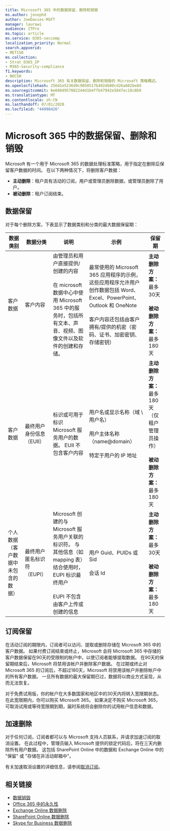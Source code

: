 ```yaml
---
title: Microsoft 365 中的数据保留、删除和销毁
ms.author: josephd
author: JoeDavies-MSFT
manager: laurawi
audience: ITPro
ms.topic: article
ms.service: O365-seccomp
localization_priority: Normal
search.appverid:
- MET150
ms.collection:
- Strat_O365_IP
- M365-security-compliance
f1.keywords:
- NOCSH
description: Microsoft 365 有关数据保留、删除和销毁的 Microsoft 策略概述。
ms.openlocfilehash: 256d1e5236d9c9050517b492db00cd26a602be8d
ms.sourcegitcommit: 6e608d957082244d1b4ffb47942e5847ec18c0b9
ms.translationtype: MT
ms.contentlocale: zh-CN
ms.lasthandoff: 07/01/2020
ms.locfileid: "44998426"
---
```

# <a name="data-retention-deletion-and-destruction-in-microsoft-365"></a>Microsoft 365 中的数据保留、删除和销毁

Microsoft 有一个用于 Microsoft 365 的数据处理标准策略，用于指定在删除后保留客户数据的时间。 在以下两种情况下，将删除客户数据：

- **主动删除**：租户具有活动的订阅，用户或管理员删除数据，或管理员删除了用户。
- **被动删除**：租户订阅结束。

## <a name="data-retention"></a>数据保留

对于每个删除方案，下表显示了数据类别和分类的最大数据保留期：

| 数据类别 | 数据分类 | 说明 | 示例 | 保留期 |
|-----------------|-----------------|-----------------|----------------------------------|-------------------------------|
| 客户数据 | 客户内容| 由管理员和用户直接提供/创建的内容 <br><br> 在 microsoft 数据中心中使用 Microsoft 365 中的服务时，包括所有文本、声音、视频、图像文件以及软件的创建和存储。 | 最常使用的 Microsoft 365 应用程序的示例，这些应用程序允许用户创作数据包括 Word、Excel、PowerPoint、Outlook 和 OneNote <br><br> 客户内容还包括由客户拥有/提供的机密（密码、证书、加密密钥、存储密钥） | **主动删除方案：** 最多30天 <br><br> **被动删除方案：** 最多180天 |
| 客户数据 | 最终用户身份信息（EUII） | 标识或可用于标识 Microsoft 服务用户的数据。 EUII 不包含客户内容 | 用户名或显示名称（域 \ 用户名） <br><br> 用户主体名称（name@domain） <br><br>  特定于用户的 IP 地址 | **主动删除方案：** 最多180天（仅租户管理员操作） <br><br> **被动删除方案：** 最多180天 |
| 个人数据 <br> （客户数据中未包含的数据） | 最终用户匿名标识符（EUPI） | Microsoft 创建的与 Microsoft 服务用户关联的标识符。 与其他信息（如 mapping 表）结合使用时，EUPI 标识最终用户 <br><br> EUPI 不包含由客户上传或创建的信息 | 用户 Guid、PUIDs 或 Sid <br><br> 会话 Id | **主动删除方案：** 最多30天 <br><br> **被动删除方案：** 最多180天 |

## <a name="subscription-retention"></a>订阅保留

在活动订阅的期限内，订阅者可以访问、提取或删除存储在 Microsoft 365 中的客户数据。 如果付费订阅结束或终止，Microsoft 会将 Microsoft 365 中存储的客户数据保留在90天的受限制的帐户中，以使订阅者能够提取数据。 在90天的保留期结束后，Microsoft 将禁用该帐户并删除客户数据。 在过期或终止对 Microsoft 365 的订阅后，不超过180天，Microsoft 将禁用该帐户并删除帐户中的所有客户数据。 一旦所有数据的最大保留期已过，数据将以商业方式呈现，从而无法恢复。

对于免费试用版，你的帐户在大多数国家和地区中的30天内将转入宽限期状态。 在此宽限期内，你可以购买 Microsoft 365。 如果决定不购买 Microsoft 365，可取消试用或等待宽限期到期，届时系统将会删除你的试用帐户信息和数据。

## <a name="expedited-deletion"></a>加速删除

对于任何订阅，订阅者都可以与 Microsoft 支持人员联系，并请求加速订阅的取消设置。 在此过程中，管理员输入 Microsoft 提供的锁定代码后，将在三天内删除所有用户数据。 这包括 SharePoint Online 中的数据和 Exchange Online 中的 "保留" 或 "存储在非活动邮箱中"。

有关加速取消设置的详细信息，请参阅[取消订阅](https://docs.microsoft.com/microsoft-365/commerce/subscriptions/cancel-your-subscription)。

## <a name="related-links"></a>相关链接

- [数据销毁](office-365-data-destruction.md)
- [Office 365 中的永久性](office-365-data-immutability.md)
- [Exchange Online 数据删除](office-365-exchange-online-data-deletion.md)
- [SharePoint Online 数据删除](office-365-sharepoint-online-data-deletion.md)
- [Skype for Business 数据删除](office-365-skype-data-deletion.md)